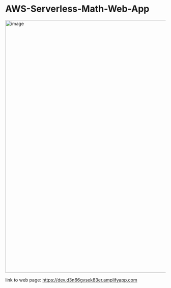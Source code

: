 # AWS-Serverless-Math-Web-App


<img width="794" alt="image" src="https://github.com/user-attachments/assets/8343c5ab-0e37-49ef-bba1-0f67c2764890" />

link to web page:  https://dev.d3n66gvsek83er.amplifyapp.com   
